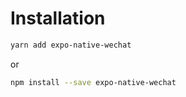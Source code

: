 # Installation

```bash
yarn add expo-native-wechat
```

or

```bash
npm install --save expo-native-wechat
```